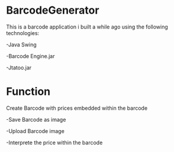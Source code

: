 # BarcodeGenerator
This is a barcode application i built a while ago using the following technologies:

-Java Swing

-Barcode Engine.jar

-Jtatoo.jar

# Function
Create Barcode with prices embedded within the barcode

-Save Barcode as image

-Upload Barcode image

-Interprete the price within the barcode
